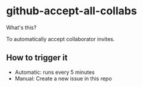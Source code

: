 # github-accept-all-collabs

What's this?

To automatically accept collaborator invites.

## How to trigger it

- Automatic: runs every 5 minutes
- Manual: Create a new issue in this repo

